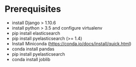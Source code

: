 # Prerequisites

- install Django > 1.10.6
- install python > 3.5 and configure virtualenv
- pip install elasticsearch
- pip install pyelasticsearch (>= 1.4)
- Install Miniconda (https://conda.io/docs/install/quick.html)
- conda install pandas
- pip install pyelasticsearch
- conda install joblib